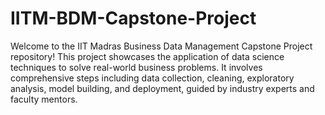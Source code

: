 # IITM-BDM-Capstone-Project
 Welcome to the IIT Madras Business Data Management Capstone Project repository! This project showcases the application of data science techniques to solve real-world business problems. It involves comprehensive steps including data collection, cleaning, exploratory analysis, model building, and deployment, guided by industry experts and faculty mentors.
